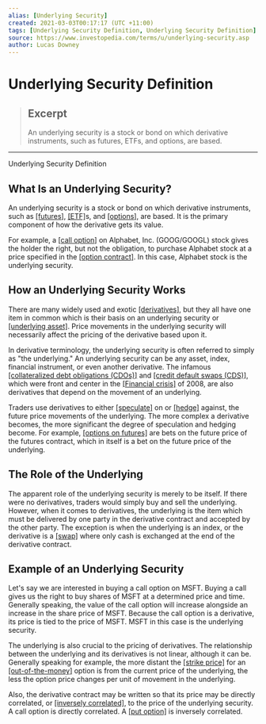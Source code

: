 ```yaml
---
alias: [Underlying Security]
created: 2021-03-03T00:17:17 (UTC +11:00)
tags: [Underlying Security Definition, Underlying Security Definition]
source: https://www.investopedia.com/terms/u/underlying-security.asp
author: Lucas Downey
---
```


# Underlying Security Definition

> ## Excerpt
> An underlying security is a stock or bond on which derivative instruments, such as futures, ETFs, and options, are based.

---

Underlying Security Definition
## What Is an Underlying Security?

An underlying security is a stock or bond on which derivative instruments, such as [[futures]](https://www.investopedia.com/terms/f/futures.asp), [[ETF]](https://www.investopedia.com/terms/e/etf.asp)s, and [[options]](https://www.investopedia.com/terms/o/option.asp), are based. It is the primary component of how the derivative gets its value.

For example, a [[call option]](https://www.investopedia.com/terms/c/calloption.asp) on Alphabet, Inc. (GOOG/GOOGL) stock gives the holder the right, but not the obligation, to purchase Alphabet stock at a price specified in the [[option contract]](https://www.investopedia.com/terms/o/optionscontract.asp). In this case, Alphabet stock is the underlying security.

## How an Underlying Security Works

There are many widely used and exotic [[derivatives]](https://www.investopedia.com/terms/d/derivative.asp), but they all have one item in common which is their basis on an underlying security or [[underlying asset]](https://www.investopedia.com/terms/u/underlying-asset.asp). Price movements in the underlying security will necessarily affect the pricing of the derivative based upon it.

In derivative terminology, the underlying security is often referred to simply as "the underlying." An underlying security can be any asset, index, financial instrument, or even another derivative. The infamous [[collateralized debt obligations (CDOs)]](https://www.investopedia.com/terms/c/cdo.asp) and [[credit default swaps (CDS)]](https://www.investopedia.com/terms/c/creditdefaultswap.asp), which were front and center in the [[Financial crisis]](https://www.investopedia.com/terms/f/financial-crisis.asp) of 2008, are also derivatives that depend on the movement of an underlying.

Traders use derivatives to either [[speculate]](https://www.investopedia.com/terms/s/speculation.asp) on or [[hedge]](https://www.investopedia.com/terms/h/hedge.asp) against, the future price movements of the underlying. The more complex a derivative becomes, the more significant the degree of speculation and hedging become. For example, [[options on futures]](https://www.investopedia.com/terms/o/options-on-futures.asp) are bets on the future price of the futures contract, which in itself is a bet on the future price of the underlying.

## The Role of the Underlying

The apparent role of the underlying security is merely to be itself. If there were no derivatives, traders would simply buy and sell the underlying. However, when it comes to derivatives, the underlying is the item which must be delivered by one party in the derivative contract and accepted by the other party. The exception is when the underlying is an index, or the derivative is a [[swap]](https://www.investopedia.com/terms/s/swap.asp) where only cash is exchanged at the end of the derivative contract.

## Example of an Underlying Security

Let's say we are interested in buying a call option on MSFT. Buying a call gives us the right to buy shares of MSFT at a determined price and time. Generally speaking, the value of the call option will increase alongside an increase in the share price of MSFT. Because the call option is a derivative, its price is tied to the price of MSFT. MSFT in this case is the underlying security.

The underlying is also crucial to the pricing of derivatives. The relationship between the underlying and its derivatives is not linear, although it can be. Generally speaking for example, the more distant the [[strike price]](https://www.investopedia.com/terms/s/strikeprice.asp) for an [[out-of-the-money]](https://www.investopedia.com/terms/o/outofthemoney.asp) option is from the current price of the underlying, the less the option price changes per unit of movement in the underlying.

Also, the derivative contract may be written so that its price may be directly correlated, or [[inversely correlated]](https://www.investopedia.com/terms/i/inverse-correlation.asp), to the price of the underlying security. A call option is directly correlated. A [[put option]](https://www.investopedia.com/terms/p/putoption.asp) is inversely correlated.
